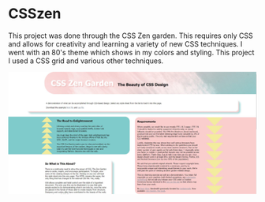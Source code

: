 # CSSzen

This project was done through the CSS Zen garden. This requires only CSS and allows for creativity and learning a variety of new CSS techniques. I went with an 80's theme which shows in my colors and styling. This project I used a CSS grid and various other techniques.  

<img src="https://github.com/mhicken6/CSSzen/blob/main/cssZen.JPG">
